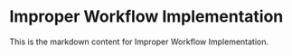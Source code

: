 # Improper Workflow Implementation

This is the markdown content for Improper Workflow Implementation.
